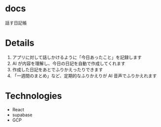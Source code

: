 # docs
話す日記帳

# Details
1. アプリに対して話しかけるように「今日あったこと」を記録します
2. AI が内容を理解し、今日の日記を自動で作成してくれます
3. 作成した日記をあとでふりかえったりできます
4. 「一週間のまとめ」など、定期的なふりかえりが AI 音声でふりかえれます

# Technologies
- React
- supabase
- GCP
